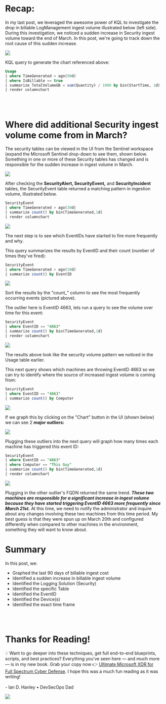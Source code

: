 # Recap:

In my last post, we leveraged the awesome power of KQL to investigate the drop in billable LogManagement ingest volume illustrated below (left side). During this investigation, we noticed a sudden increase in Security ingest volume toward the end of March. In this post, we're going to track down the root cause of this sudden increase.

![](/assets/img/Detective2/Delta.png)

KQL query to generate the chart referenced above:

```sql
Usage
| where TimeGenerated > ago(90d)
| where IsBillable == true
| summarize TotalVolumeGB = sum(Quantity) / 1000 by bin(StartTime, 1d), Solution
| render columnchart
```

<br/><br/>


# Where did additional Security ingest volume come from in March?

The security tables can be viewed in the UI from the Sentinel workspace (expand the Microsoft Sentinel drop-down to see them, shown below. Something in one or more of these Security tables has changed and is responsible for the sudden increase in ingest volume in March.

![](/assets/img/Detective2/Security_Event_Table.png)

After checking the **SecurityAlert, SecurityEvent,** and **SecurityIncident** tables, the SecurityEvent table returned a matching pattern in ingestion volume, illustrated below.

```sql
SecurityEvent
| where TimeGenerated > ago(30d)
| summarize count() by bin(TimeGenerated,1d)
| render columnchart
```

![](/assets/img/Detective2/Security_Event_Count_Graph.png)

The next step is to see which EventIDs have started to fire more frequently and why.

This query summarizes the results by EventID and their count (number of times they've fired):

```sql
SecurityEvent
| where TimeGenerated > ago(30d)
| summarize count() by EventID
 ```

![](/assets/img/Detective2/Events_by_EventID.png)

Sort the results by the "count\_" column to see the most frequently occurring events (pictured above).

The outlier here is EventID 4663, lets run a query to see the volume over time for this event:

```sql
SecurityEvent
| where EventID == "4663"
| summarize count() by bin(TimeGenerated,1d)
| render columnchart
```

![](/assets/img/Detective2/4663_Count_Graph.png)

The results above look like the security volume pattern we noticed in the Usage table earlier.

This next query shows which machines are throwing EventID 4663 so we can try to identify where the source of increased ingest volume is coming from:


```sql
SecurityEvent
| where EventID == "4663"
| summarize count() by Computer
```

![](/assets/img/Detective2/4663_by_Computer.png)


If we graph this by clicking on the "Chart" button in the UI (shown below) we can see 2 **_major_ outliers:**

![](/assets/img/Detective2/These_Guys.png)

Plugging these outliers into the next query will graph how many times each machine has triggered this event ID:

```sql
SecurityEvent
| where EventID == "4663"
| where Computer == "This Guy"
| summarize count() by bin(TimeGenerated,1d)
| render columnchart
```

![](/assets/img/Detective2/4663_on_ThisGuy.png)

Plugging in the other outlier's FQDN returned the same trend. **_These two machines are responsible for a significant increase in ingest volume because they have started triggering EventID 4663 more frequently since March 21st._** At this time, we need to notify the administrator and inquire about any changes involving these two machines from this time period. My best guess is that they were spun up on March 20th and configured differently when compared to other machines in the environment, something they will want to know about.

# Summary

In this post, we:

- Graphed the last 90 days of billable ingest cost
- Identified a sudden increase in billable ingest volume
- Identified the Logging Solution (Security)
- Identified the specific Table
- Identified the EventID
- Identified the Device(s)
- Identified the exact time frame

<br/>
<br/>

# Thanks for Reading!
 &#128161; Want to go deeper into these techniques, get full end-to-end blueprints, scripts, and best practices? Everything you’ve seen here — and much more — is in my new book. Grab your copy now 👉 [Ultimate Microsoft XDR for Full Spectrum Cyber Defense](https://a.co/d/0HNQ4qJ).  I hope this was a much fun reading as it was writing! <br/> <br/> - Ian D. 
Hanley • DevSecOps Dad


![](/assets/img/Ultimate%20XDR%20for%20Full%20Spectrum%20Cyber%20Defense/cover11.jpg)
<br/>

